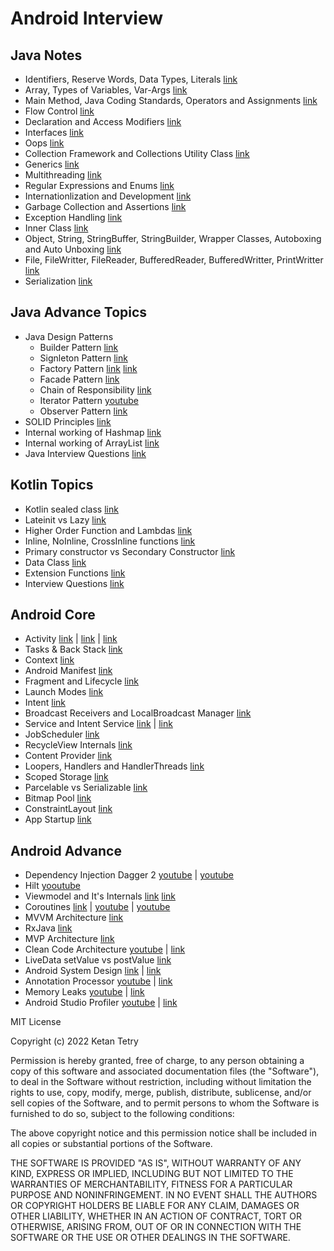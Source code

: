 # Android Interview

## Java Notes

- Identifiers, Reserve Words, Data Types, Literals [link](java/identifiers_keywords_datatypes_literals.pdf)
- Array, Types of Variables, Var-Args [link](java/array_variables_varargs.pdf)
- Main Method, Java Coding Standards, Operators and Assignments [link](java/main_method_coding_standard_operators_assignments.pdf)
- Flow Control [link](java/flow_control.pdf)
- Declaration and Access Modifiers [link](java/declaration_access_modifiers.pdf)
- Interfaces [link](java/interfaces.pdf)
- Oops [link](java/oops.pdf)
- Collection Framework and Collections Utility Class [link](java/collection_framework_collections_utility.pdf)
- Generics [link](java/generics.pdf)
- Multithreading [link](java/multithreading.pdf)
- Regular Expressions and Enums [link](java/regular_expressions_enums.pdf)
- Internationlization and Development [link](java/internationlization_development.pdf)
- Garbage Collection and Assertions [link](java/garbage_collection_assertions.pdf)
- Exception Handling [link](java/exception_handling.pdf)
- Inner Class [link](java/inner_class.pdf)
- Object, String, StringBuffer, StringBuilder, Wrapper Classes, Autoboxing and Auto Unboxing [link](java/object_string_stringbuffer_stringbuilder_wrapper_autoboxing.pdf)
- File, FileWritter, FileReader, BufferedReader, BufferedWritter, PrintWritter [link](java/file_filereader_filewritter.pdf)
- Serialization [link](java/serialization.pdf)

## Java Advance Topics

- Java Design Patterns
    - Builder Pattern [link](https://dzone.com/articles/design-patterns-the-builder-pattern)
    - Signleton Pattern [link](https://medium.com/@cancerian0684/singleton-design-pattern-and-how-to-make-it-thread-safe-b207c0e7e368)
    - Factory Pattern [link](https://medium.com/nerd-for-tech/understanding-factory-method-design-pattern-4d7ba8f0dfc4) [link](https://medium.com/geekculture/overview-of-factory-method-design-pattern-d3a6fe908ea4)
    - Facade Pattern [link](https://medium.com/@pramodayajayalath/facade-design-pattern-b75b4e79b9ff)
    - Chain of Responsibility [link](https://medium.com/geekculture/understanding-the-chain-of-responsibility-pattern-d729ef84621c)
    - Iterator Pattern [youtube](https://www.youtube.com/watch?v=VKIzUuMdmag)
    - Observer Pattern [link](https://howtodoinjava.com/design-patterns/behavioral/observer-design-pattern/)
- SOLID Principles [link](https://medium.com/mindorks/solid-principles-explained-with-examples-79d1ce114ace)
- Internal working of Hashmap [link](https://medium.com/javarevisited/internal-working-of-hashmap-in-java-97aeac3c7beb)
- Internal working of ArrayList [link](https://javagoal.com/internal-working-of-arraylist-in-java/)
- Java Interview Questions [link](https://github.com/learning-zone/java-interview-questions)

## Kotlin Topics

- Kotlin sealed class [link](https://blog.mindorks.com/learn-kotlin-sealed-classes)
- Lateinit vs Lazy [link](https://blog.mindorks.com/learn-kotlin-lateinit-vs-lazy)
- Higher Order Function and Lambdas [link](https://blog.mindorks.com/understanding-higher-order-functions-and-lambdas-in-kotlin)
- Inline, NoInline, CrossInline functions [link](https://blog.mindorks.com/understanding-inline-noinline-and-crossinline-in-kotlin)
- Primary constructor vs Secondary Constructor [link](https://blog.mindorks.com/primary-and-secondary-constructors-in-kotlin)
- Data Class [link](https://medium.com/kayvan-kaseb/kotlin-data-classes-dc8324d80543)
- Extension Functions [link](https://medium.com/mindorks/extension-function-in-kotlin-d52d1525550)
- Interview Questions [link](https://gist.github.com/paulfranco/4453383cc6df064d03087ce7aa5a0c8c)

## Android Core

- Activity [link](https://blog.mindorks.com/android-activity-lifecycle) | [link](https://developer.android.com/guide/components/activities/intro-activities) | [link](https://medium.com/@JoseAlcerreca/the-android-lifecycle-cheat-sheet-part-i-single-activities-e49fd3d202ab)
- Tasks & Back Stack [link](https://developer.android.com/guide/components/activities/tasks-and-back-stack)
- Context [link](https://blog.mindorks.com/understanding-context-in-android-application-330913e32514)
- Android Manifest [link](https://developer.android.com/guide/topics/manifest/manifest-intro)
- Fragment and Lifecycle [link](https://blog.mindorks.com/android-fragments-and-its-lifecycle)
- Launch Modes [link](https://medium.com/mindorks/android-launch-mode-787d28952959)
- Intent [link](https://blog.mindorks.com/what-are-intents-in-android)
- Broadcast Receivers and LocalBroadcast Manager [link](https://blog.mindorks.com/using-localbroadcastmanager-in-android)
- Service and Intent Service [link](https://blog.mindorks.com/service-vs-intentservice-in-android) | [link ](https://developer.android.com/develop/background-work/services)
- JobScheduler [link](https://medium.com/@kiitvishal89/android-jobscheduler-schedule-your-jobs-like-a-master-cfa0d80e5f10)
- RecycleView Internals [link](https://blog.mindorks.com/how-does-recyclerview-work-internally)
- Content Provider [link](https://blog.mindorks.com/android-content-provider-in-kotlin)
- Loopers, Handlers and HandlerThreads [link](https://blog.mindorks.com/android-core-looper-handler-and-handlerthread-bd54d69fe91a)
- Scoped Storage [link](https://blog.mindorks.com/understanding-the-scoped-storage-in-android)
- Parcelable vs Serializable [link](https://medium.com/android-news/parcelable-vs-serializable-6a2556d51538)
- Bitmap Pool [link](https://blog.mindorks.com/how-to-use-bitmap-pool-in-android-56c71a55533c)
- ConstraintLayout [link](https://medium.com/geekculture/android-constraintlayout-all-of-the-things-7b74ba9a366b)
- App Startup [link](https://developer.android.com/topic/performance/vitals/launch-time)

## Android Advance
- Dependency Injection Dagger 2 [youtube](https://www.youtube.com/watch?v=DtzQkBp2M5M&list=PLRKyZvuMYSIPwjYw1bt_7u7nEwe6vATQd&ab_channel=CheezyCode) | [youtube](https://youtube.com/playlist?list=PLuR1PJnGR-Ih-HXnGSpnqjdhdvqcwhfFU)
- Hilt [yooutube](https://www.youtube.com/playlist?list=PLRKyZvuMYSIOSigPsU9_tbO0uDyaZ8Ycf)
- Viewmodel and It's Internals [link](https://betterprogramming.pub/everything-to-understand-about-viewmodel-400e8e637a58) [link](https://blog.mindorks.com/android-viewmodels-under-the-hood)
- Coroutines [link](https://blog.mindorks.com/mastering-kotlin-coroutines-in-android-step-by-step-guide) | [youtube](https://www.youtube.com/playlist?list=PLRKyZvuMYSIN-P6oJDEu3zGLl5UQNvx9y) | [youtube](https://www.youtube.com/watch?v=YrrUCSi72E8)
- MVVM Architecture [link](https://blog.mindorks.com/mvvm-architecture-android-tutorial-for-beginners-step-by-step-guide)
- RxJava [link](https://proandroiddev.com/exploring-rxjava-in-android-e52ed7ef32e2)
- MVP Architecture [link](https://blog.mindorks.com/essential-guide-for-designing-your-android-app-architecture-mvp-part-1-74efaf1cda40)
- Clean Code Architecture [youtube](https://www.youtube.com/watch?v=EF33KmyprEQ&t=2098s) | [link](https://proandroiddev.com/clean-architecture-data-flow-dependency-rule-615ffdd79e29)
- LiveData setValue vs postValue [link](https://blog.mindorks.com/livedata-setvalue-vs-postvalue-in-android)
- Android System Design [link](https://proandroiddev.com/a-simple-framework-for-mobile-system-design-interviews-89f6f4134b84) | [link](https://medium.com/geekculture/system-design-interview-for-mobile-engineers-ce712d6ac2c1)
- Annotation Processor [youtube](https://www.youtube.com/watch?v=IPlDL4EsY08) | [link](https://medium.com/@zuhayr.codes/annotation-processing-in-android-from-scratch-part-2-9a21172b5383)
- Memory Leaks [youtube](https://www.youtube.com/watch?v=VvkRe9vP5Oc) | [link](https://medium.com/make-android/memory-leak-in-android-avoid-upfront-or-fix-later-70b4c22fc2f0)
- Android Studio Profiler [youtube](https://www.youtube.com/watch?v=LGVbpobV-Yg) | [link](https://diyavijay.medium.com/android-memory-profiler-cdd11efa44b3)

MIT License

Copyright (c) 2022 Ketan Tetry

Permission is hereby granted, free of charge, to any person obtaining a copy
of this software and associated documentation files (the "Software"), to deal
in the Software without restriction, including without limitation the rights
to use, copy, modify, merge, publish, distribute, sublicense, and/or sell
copies of the Software, and to permit persons to whom the Software is
furnished to do so, subject to the following conditions:

The above copyright notice and this permission notice shall be included in all
copies or substantial portions of the Software.

THE SOFTWARE IS PROVIDED "AS IS", WITHOUT WARRANTY OF ANY KIND, EXPRESS OR
IMPLIED, INCLUDING BUT NOT LIMITED TO THE WARRANTIES OF MERCHANTABILITY,
FITNESS FOR A PARTICULAR PURPOSE AND NONINFRINGEMENT. IN NO EVENT SHALL THE
AUTHORS OR COPYRIGHT HOLDERS BE LIABLE FOR ANY CLAIM, DAMAGES OR OTHER
LIABILITY, WHETHER IN AN ACTION OF CONTRACT, TORT OR OTHERWISE, ARISING FROM,
OUT OF OR IN CONNECTION WITH THE SOFTWARE OR THE USE OR OTHER DEALINGS IN THE
SOFTWARE.